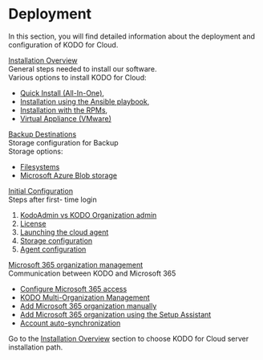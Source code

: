 # Deployment

In this section, you will find detailed information about the deployment and configuration of KODO for Cloud. 

[Installation Overview](https://storware.gitbook.io/kodo-for-cloud-office365/deployment/installation-overview)   
General steps needed to install our software.  
Various options to install KODO for Cloud: 

* [Quick Install \(All-In-One\)](https://storware.gitbook.io/kodo-for-cloud-office365/deployment/installation-overview/quick-install-all-in-one),
* [Installation using the Ansible playbook](https://storware.gitbook.io/kodo-for-cloud-office365/deployment/installation-overview/installation-using-the-ansible-playbook),
* [Installation with the RPMs](https://storware.gitbook.io/kodo-for-cloud-office365/deployment/installation-overview/installation-with-rpms),
* [Virtual Appliance \(VMware\)](https://storware.gitbook.io/kodo-for-cloud-office365/deployment/installation-overview/virtual-appliance-vmware)

[Backup Destinations](https://storware.gitbook.io/kodo-for-cloud-office365/deployment/backup-destinations)  
Storage configuration for Backup  
Storage options:

* [Filesystems](https://storware.gitbook.io/kodo-for-cloud-office365/deployment/backup-destinations/filesystems)
* [Microsoft Azure Blob storage](https://storware.gitbook.io/kodo-for-cloud-office365/deployment/backup-destinations/microsoft-azure-blob-storage)

[Initial Configuration](https://storware.gitbook.io/kodo-for-cloud-office365/deployment/initial-configuration)  
Steps after first- time login

1. [KodoAdmin vs KODO Organization admin](https://storware.gitbook.io/kodo-for-cloud-office365/deployment/initial-configuration/kodoadmin-vs-kodo-organization-admin)
2. [License](https://storware.gitbook.io/kodo-for-cloud-office365/deployment/initial-configuration/license)
3. [Launching the cloud agent](https://storware.gitbook.io/kodo-for-cloud-office365/deployment/initial-configuration/launching-the-cloud-agent)
4. [Storage configuration](https://storware.gitbook.io/kodo-for-cloud-office365/deployment/initial-configuration/storage-configuration)
5. [Agent configuration](https://storware.gitbook.io/kodo-for-cloud-office365/deployment/initial-configuration/agent-configuration)

[Microsoft 365 organization management](https://storware.gitbook.io/kodo-for-cloud-office365/deployment/microsoft-365-organization-management)  
Communication between KODO and Microsoft 365

* [Configure Microsoft 365 access](https://storware.gitbook.io/kodo-for-cloud-office365/deployment/microsoft-365-organization-management/configure-microsoft-365-access)
* [KODO Multi-Organization Management](https://storware.gitbook.io/kodo-for-cloud-office365/deployment/microsoft-365-organization-management/kodo-multi-organization-management)
* [Add Microsoft 365 organization manually](https://storware.gitbook.io/kodo-for-cloud-office365/deployment/microsoft-365-organization-management/add-microsoft-365-organization-manually)
* [Add Microsoft 365 organization using the Setup Assistant](https://storware.gitbook.io/kodo-for-cloud-office365/deployment/microsoft-365-organization-management/add-microsoft-365-organization-using-the-setup-assistant)
* [Account auto-synchronization](https://storware.gitbook.io/kodo-for-cloud-office365/deployment/microsoft-365-organization-management/account-auto-synchronization)

Go to the [Installation Overview](https://storware.gitbook.io/kodo-for-cloud-office365/deployment/installation-overview) section to choose KODO for Cloud server installation path.

